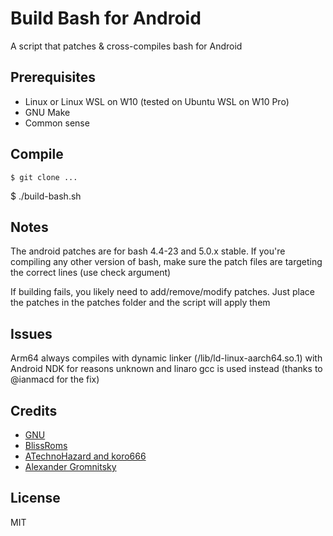 # Build Bash for Android

A script that patches & cross-compiles bash for Android

## Prerequisites

* Linux or Linux WSL on W10 (tested on Ubuntu WSL on W10 Pro)
* GNU Make
* Common sense

## Compile

	$ git clone ...
  $ ./build-bash.sh <options>

## Notes

  The android patches are for bash 4.4-23 and 5.0.x stable. If you're compiling any other version of bash, make sure the patch files are targeting the correct lines (use check argument)
  
  If building fails, you likely need to add/remove/modify patches. Just place the patches in the patches folder and the script will apply them

## Issues

  Arm64 always compiles with dynamic linker (/lib/ld-linux-aarch64.so.1) with Android NDK for reasons unknown and linaro gcc is used instead (thanks to @ianmacd for the fix)
  
## Credits

* [GNU](https://www.gnu.org/software/bash/)
* [BlissRoms](https://github.com/BlissRoms/platform_external_bash/)
* [ATechnoHazard and koro666](https://github.com/ATechnoHazard/bash_patches)
* [Alexander Gromnitsky](https://github.com/gromnitsky/bash-on-android)
  
## License

  MIT
